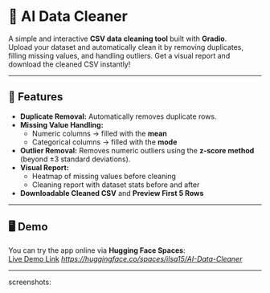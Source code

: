 # 🧹 AI Data Cleaner

A simple and interactive **CSV data cleaning tool** built with **Gradio**.  
Upload your dataset and automatically clean it by removing duplicates, filling missing values, and handling outliers. Get a visual report and download the cleaned CSV instantly!

---

## 🚀 Features

- **Duplicate Removal:** Automatically removes duplicate rows.  
- **Missing Value Handling:**  
  - Numeric columns → filled with the **mean**  
  - Categorical columns → filled with the **mode**  
- **Outlier Removal:** Removes numeric outliers using the **z-score method** (beyond ±3 standard deviations).  
- **Visual Report:**  
  - Heatmap of missing values before cleaning  
  - Cleaning report with dataset stats before and after  
- **Downloadable Cleaned CSV** and **Preview First 5 Rows**  

---

## 🖥️ Demo

You can try the app online via **Hugging Face Spaces**:  
[Live Demo Link](#) *https://huggingface.co/spaces/ilsa15/AI-Data-Cleaner*

---

screenshots:
